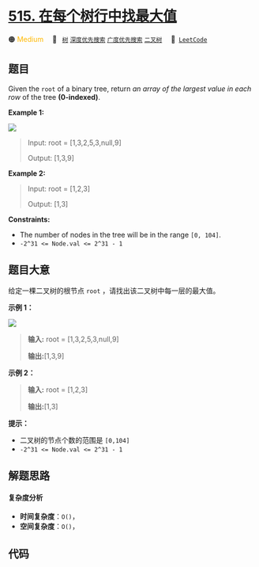 # [515. 在每个树行中找最大值](https://leetcode.com/problems/find-largest-value-in-each-tree-row)

🟠 <font color=#ffb800>Medium</font>&emsp; 🔖&ensp; [`树`](/tag/tree.md) [`深度优先搜索`](/tag/depth-first-search.md) [`广度优先搜索`](/tag/breadth-first-search.md) [`二叉树`](/tag/binary-tree.md)&emsp; 🔗&ensp;[`LeetCode`](https://leetcode.com/problems/find-largest-value-in-each-tree-row)

## 题目

Given the `root` of a binary tree, return _an array of the largest value in
each row_ of the tree **(0-indexed)**.

**Example 1:**

![](https://assets.leetcode.com/uploads/2020/08/21/largest_e1.jpg)

> Input: root = [1,3,2,5,3,null,9]
>
> Output: [1,3,9]

**Example 2:**

> Input: root = [1,2,3]
>
> Output: [1,3]

**Constraints:**

- The number of nodes in the tree will be in the range `[0, 104]`.
- `-2^31 <= Node.val <= 2^31 - 1`

## 题目大意

给定一棵二叉树的根节点 `root` ，请找出该二叉树中每一层的最大值。

**示例 1：**

![](https://assets.leetcode.com/uploads/2020/08/21/largest_e1.jpg)

> **输入:** root = [1,3,2,5,3,null,9]
>
> **输出:**[1,3,9]

**示例 2：**

> **输入:** root = [1,2,3]
>
> **输出:**[1,3]

**提示：**

- 二叉树的节点个数的范围是 `[0,104]`
- `-2^31 <= Node.val <= 2^31 - 1`

## 解题思路

#### 复杂度分析

- **时间复杂度**：`O()`，
- **空间复杂度**：`O()`，

## 代码

```javascript

```
